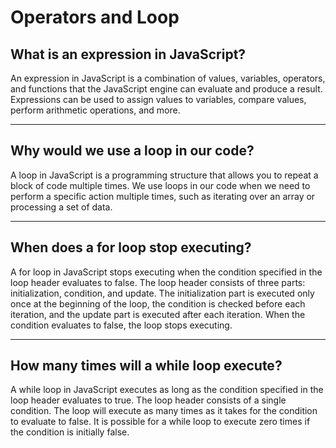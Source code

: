 # Operators and Loop

## What is an expression in JavaScript?

An expression in JavaScript is a combination of values, variables, operators, and functions that the JavaScript engine can evaluate and produce a result. Expressions can be used to assign values to variables, compare values, perform arithmetic operations, and more.

***

## Why would we use a loop in our code?

A loop in JavaScript is a programming structure that allows you to repeat a block of code multiple times. We use loops in our code when we need to perform a specific action multiple times, such as iterating over an array or processing a set of data.

***

## When does a for loop stop executing?

A for loop in JavaScript stops executing when the condition specified in the loop header evaluates to false. The loop header consists of three parts: initialization, condition, and update. The initialization part is executed only once at the beginning of the loop, the condition is checked before each iteration, and the update part is executed after each iteration. When the condition evaluates to false, the loop stops executing.

***

## How many times will a while loop execute?

A while loop in JavaScript executes as long as the condition specified in the loop header evaluates to true. The loop header consists of a single condition. The loop will execute as many times as it takes for the condition to evaluate to false. It is possible for a while loop to execute zero times if the condition is initially false.

